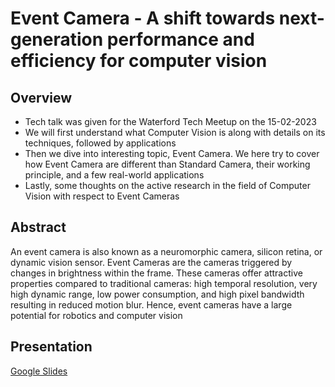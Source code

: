 # Event Camera - A shift towards next-generation performance and efficiency for computer vision

## Overview
* Tech talk was given for the Waterford Tech Meetup on the 15-02-2023
* We will first understand what Computer Vision is along with details on its techniques, followed by applications
* Then we dive into interesting topic, Event Camera. We here try to cover how Event Camera are different than Standard Camera, their working principle, and a few real-world applications
* Lastly, some thoughts on the active research in the field of Computer Vision with respect to Event Cameras

## Abstract
An event camera is also known as a neuromorphic camera, silicon retina, or dynamic vision sensor. Event Cameras are the cameras triggered by changes in brightness within the frame. These cameras offer attractive properties compared to traditional cameras: high temporal resolution, very high dynamic range, low power consumption, and high pixel bandwidth resulting in reduced motion blur. Hence, event cameras have a large potential for robotics and computer vision

## Presentation

[Google Slides](https://docs.google.com/presentation/d/1ndZNGfBIDzsiYF4huLIDLiTF6bQlpmBSP9Go-FSaje4/edit?usp=sharing)

